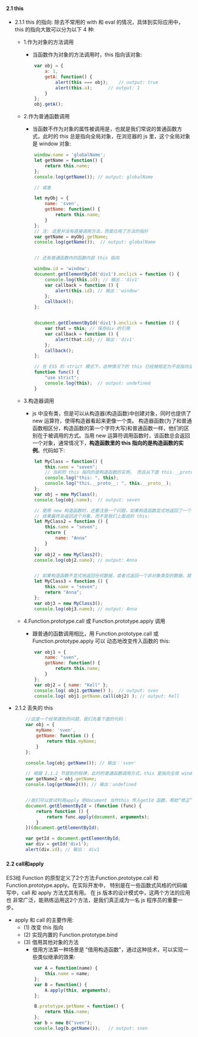 #### 2.1 this
- 2.1.1 this 的指向: 除去不常用的 with 和 eval 的情况，具体到实际应用中，this 的指向大致可以分为以下 4 种:
    + 1.作为对象的方法调用
        - 当函数作为对象的方法调用时，this 指向该对象:
        ```javascript
            var obj = {
                a: 1,
                getA: function() {
                    alert(this === obj);    // output: true
                    alert(this.a);      // output: 1
                }
            };
            obj.getA();
        ```
    + 2.作为普通函数调用
        - 当函数不作为对象的属性被调用是，也就是我们常说的普通函数方式，此时的 this 总是指向全局对象，在浏览器的
        js 里，这个全局对象是 window 对象:
        ```javascript
            window.name = 'globalName';
            let getName = function() {
                return this.name;
            };
            console.log(getName()); // output: globalName

            // 或者

            let myObj = {
                name: 'sven',
                getName: function() {
                    return this.name;
                }
            };
            // 注: 这里并没有直接调用方法，而是应用了方法的指针
            var getName = myObj.getName;
            console.log(getName());  // output: globalName


            // 还有普通函数内的函数内部 this 指向

            window.id = 'window';
            document.getElementById('div1').onclick = function () {
                console.log(this.id); // 输出：'div1'
                var callback = function () {
                    alert(this.id); // 输出：'window'
                };
                callback();
            };


            document.getElementById('div1').onclick = function () {
                var that = this; // 保存div 的引用
                var callback = function () {
                    alert(that.id); // 输出：'div1'
                };
                callback();
            };

            // 在 ES5 的 strict 模式下，这种情况下的 this 已经被规定为不会指向全局对象，而是 undifined:
            function func() {
                "use strict";
                console.log(this);  // output: undefined
            }

        ```

    + 3.构造器调用
        - js 中没有类，但是可以从构造器(构造函数)中创建对象，同时也提供了 new 运算符，使得构造器看起来更像一个类。
        构造器函数(为了和普通函数相区分，构造函数的第一个字符大写)和普通函数一样，他们的区别在于被调用的方式。当用
        new 运算符调用函数时，该函数总会返回一个对象，通常情况下，**构造函数里的 this 指向的是构造函数的实例**。代码如下:
        ```javascript
            let MyClass = function() {
                this.name = "seven";
                // 当前的 this 指向的是构造函数的实例， 而且从下面 this.__proto__ 也可以看出来。
                console.log("this: ", this);
                console.log("this.__proto__: ", this.__proto__);
            };
            var obj = new MyClass();
            console.log(obj.name);  // output: seven

            // 使用 new 构造函数时，还要注意一个问题，如果构造函数显式地返回了一个 object 类型的对象，那么此次运算
            // 结果最终会返回这个对象，而不是我们上面说的 this:
            let MyClass2 = function () {
                this.name = "seven";
                return {
                    name: "Anna"
                }
            };
            var obj2 = new MyClass2();
            console.log(obj2.name); // output: Anna


            // 如果构造函数不显式地返回任何数据，或者式返回一个非对象类型的数据，就不会造成上述问题:
            let MyClass3 = function () {
                this.name = "seven";
                return "Anna";
            };
            var obj3 = new MyClass3();
            console.log(obj3.name); // output: Anna

        ```

    + 4.Function.prototype.call 或 Function.prototype.apply 调用
        - 跟普通的函数调用相比，用 Function.prototype.call 或 Function.prototype.apply 可以
        动态地改变传入函数的 this:
        ```javascript
            var obj1 = {
                name: "sven",
                getName: function() {
                    return this.name;
                }
            };
            var obj2 = { name: "Kell" };
            console.log( obj1.getName() );  // output: sven
            console.log( obj1.getName.call(obj2) ); // output: Kell
        ```

- 2.1.2 丢失的 this
    ```javascript
        //这是一个经常遇到的问题，我们先看下面的代码：
        var obj = {
            myName: 'sven',
            getName: function () {
                return this.myName;
            }
        };

        console.log(obj.getName()); // 输出：'sven'

        // 根据 2.1.2 节提到的规律，此时的普通函数调用方式，this 是指向全局 window 的，所以结果是 undefined
        var getName2 = obj.getName;
        console.log(getName2()); // 输出：undefined


        //我们可以尝试利用apply 把document 当作this 传入getId 函数，帮助“修正”this：
        document.getElementById = (function (func) {
            return function () {
                return func.apply(document, arguments);
            }
        })(document.getElementById);

        var getId = document.getElementById;
        var div = getId('div1');
        alert(div.id); // 输出： div1

    ```


#### 2.2 call和apply
   ES3给 Function 的原型定义了2个方法:Function.prototype.call 和 Function.prototype.apply。在实际开发中，
   特别是在一些函数式风格的代码编写中，call 和 apply 方法尤其有用。 在 js 版本的设计模式中，这两个方法的应用也
   非常广泛，能熟练运用这2个方法，是我们真正成为一名 js 程序员的重要一步。
   - apply 和 call 的主要作用:
        + (1) 改变 this 指向
        + (2) 实现内置的 Function.prototype.bind
        + (3) 借用其他对象的方法
            - 借用方法第一种场景是 "借用构造函数"，通过这种技术，可以实现一些类似继承的效果:
            ```javascript
                var A = function(name) {
                    this.name = name;
                };
                var B = function() {
                    A.apply(this, arguments);
                };

                B.prototype.getName = function() {
                    return this.name;
                };
                var b = new B("sven");
                console.log(b.getName());   // output: sven
            ```
